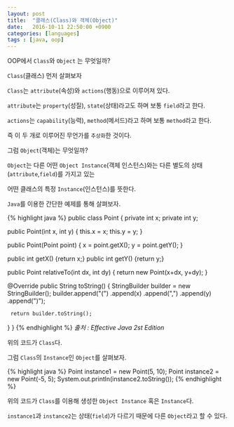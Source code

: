 ```yaml
---
layout: post
title:  "클래스(Class)와 객체(Object)"
date:   2016-10-11 22:50:00 +0900
categories: [languages]
tags : [java, oop]
---
```

OOP에서 `Class`와 `Object` 는 무엇일까?

<!--more-->

`Class`(클래스) 먼저 살펴보자

`Class`는 `attribute`(속성)와 `actions`(행동)으로 이루어져 있다.

`attribute`는 `property`(성질), `state`(상태)라고도 하며 보통 `field`라고 한다.

`actions`는 `capability`(능력), `method`(메서드)라고 하며 보통 `method`라고 한다.

즉 이 두 개로 이루어진 무언가를 `추상화`한 것이다.

그럼 `Object`(객체)는 무엇일까?

`Object`는  다른 어떤 `Object Instance`(객체 인스턴스)와는 다른 별도의 상태(`attribute`,`field`)를 가지고 있는

어떤 클래스의 특정 `Instance`(인스턴스)를 뜻한다.

`Java`를 이용한 간단한 예제를 통해 살펴보자.

{% highlight java %}
 public class Point {
   private int x;
   private int y;

   public Point(int x, int y) {
     this.x = x;
     this.y = y;
   }

   public Point(Point point) {
     x = point.getX();
     y = point.getY();
   }

   public int getX() {return x;}
   public int getY() {return y;}

   public Point relativeTo(int dx, int dy) {
     return new Point(x+dx, y+dy);
   }

   @Override
   public String toString() {
     StringBuilder builder = new StringBuilder();
     builder.append("(")
            .append(x)
            .append(",")
            .append(y)
            .append(")");

     return builder.toString();
   }
 }
{% endhighlight %}
_출처 : Effective Java 2st Edition_

위의 코드가 `Class`다.

그럼 `Class`의 `Instance`인 `Object`를 살펴보자.

{% highlight java %}
  Point instance1 = new Point(5, 10);
  Point instance2 = new Point(-5, 5);
  System.out.println(instance2.toString());
{% endhighlight %}

위의 코드가 `Class`를 이용해 생성한 `Object Instance` 혹은 `Instance`다.

`instance1`과 `instance2`는 상태(`field`)가 다르기 때문에 다른 `Object`라고 할 수 있다.
